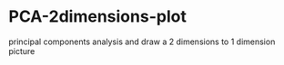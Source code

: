 # PCA-2dimensions-plot
principal components analysis and draw a 2 dimensions to 1 dimension picture
